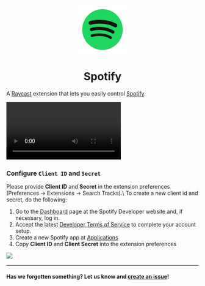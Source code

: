 <p align="center">
   <img src="assets/icon.png" height="128">
   <h1 align="center">Spotify</h1>
 </p>

 A [Raycast](https://raycast.com/) extension that lets you easily control [Spotify](https://spotify.com).

 ![Example of Spotify Extension on Raycast](https://user-images.githubusercontent.com/15333662/144867047-d047c089-104d-4709-b28d-1d369a2dab8c.mp4)

### Configure `Client ID` and `Secret`

Please provide **Client ID** and **Secret** in the extension preferences (Preferences -> Extensions -> Search Tracks).\\
To create a new client id and secret, do the following:

1. Go to the [Dashboard](https://developer.spotify.com/dashboard) page at the Spotify Developer website and, if necessary, log in.
2. Accept the latest [Developer Terms of Service](https://developer.spotify.com/terms/) to complete your account setup.
3. Create a new Spotify app at [Applications](https://developer.spotify.com/dashboard/applications)
4. Copy **Client ID** and **Client Secret** into the extension preferences

![](https://cln.sh/8rCev4/download)

---

#### Has we forgotten something? Let us know and [create an issue](https://github.com/raycast/extensions/issues/new/choose)!
